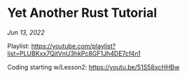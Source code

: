 # Yet Another Rust Tutorial
_Jun 13, 2022_

Playlist: https://youtube.com/playlist?list=PLUBKxx7QjtVnU3hkPc8GF1Jh4DE7cf4n1

Coding starting w/Lesson2: https://youtu.be/51S58xcHHBw
